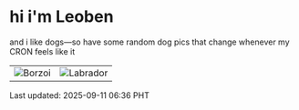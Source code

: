# hi i'm Leoben

and i like dogs—so have some random dog pics that change whenever my CRON feels like it

|  |  |
|--------|----------|
| ![Borzoi](https://random-dog-vercel.vercel.app/api/random-borzoi?v=1757543764) | ![Labrador](https://random-dog-vercel.vercel.app/api/random-labrador?v=1757543764) |

Last updated: 2025-09-11 06:36 PHT
